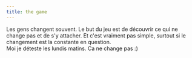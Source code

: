 ```yaml
---
title: the game
---
```


Les gens changent souvent. Le but du jeu est de découvrir ce qui ne change pas
et de s'y attacher. Et c'est vraiment pas simple, surtout si le changement est
la constante en question.  
Moi je déteste les lundis matins. Ca ne change pas :)

